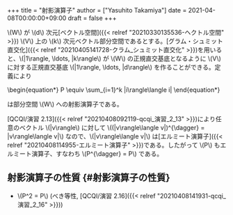+++
title = "射影演算子"
author = ["Yasuhito Takamiya"]
date = 2021-04-08T00:00:00+09:00
draft = false
+++

\\(W\\) が \\(d\\) 次元[ベクトル空間]({{< relref "20210330135536-ヘクトル空間" >}}) \\(V\\) 上の \\(k\\) 次元ベクトル部分空間であるとする。[グラム・シュミット直交化]({{< relref "20210405141728-クラム_シュミット直交化" >}})を用いると、\\(|1\rangle, \ldots, |k\rangle\\) が \\(W\\) の正規直交基底となるように \\(V\\) に対する正規直交基底 \\(|1\rangle, \ldots, |d\rangle\\) を作ることができる。定義により

\begin{equation\*}
P \equiv \sum\_{i=1}^k |i\rangle\langle i|
\end{equation\*}

は部分空間 \\(W\\) への射影演算子である。

[QCQI/演習 2.13]({{< relref "20210408092119-qcqi_演習_2_13" >}})により任意のベクトル \\(|v\rangle\\) に対して \\((|v\rangle\langle v|)^{\dagger} = |v\rangle\langle v|\\) なので、\\(|v\rangle\langle v|\\) は[エルミート演算子]({{< relref "20210408114955-エルミート演算子" >}})である。したがって \\(P\\) もエルミート演算子、すなわち \\(P^{\dagger} = P\\) である。


## 射影演算子の性質 {#射影演算子の性質}

-   \\(P^2 = P\\) (べき等性, [QCQI/演習 2.16]({{< relref "20210408141931-qcqi_演習_2_16" >}}))
